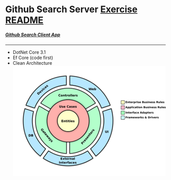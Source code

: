 # Github Search Server  [Exercise README](/Docs/fullstack-exercise.md)

##### [Github Search Client App](https://github.com/AviNessimian/github-search-client-app "Client Side")

___
* DotNet Core 3.1
* Ef Core (code first)
* Clean Architecture
  ![Screenshot](/Docs/Architecture.png)









